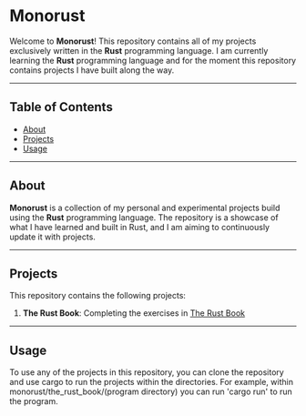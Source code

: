 # Monorust

Welcome to **Monorust**! This repository contains all of my projects exclusively written in the **Rust** programming language. I am currently learning the **Rust** programming language and for the moment this repository contains projects I have built along the way.

---

## Table of Contents

- [About](#about)
- [Projects](#projects)
- [Usage](#usage)

---

## About

**Monorust** is a collection of my personal and experimental projects build using the **Rust** programming language. The repository is a showcase of what I have learned and built in Rust, and I am aiming to continuously update it with projects.

---

## Projects

This repository contains the following projects:

1. **The Rust Book**: Completing the exercises in [The Rust Book](https://doc.rust-lang.org/book/title-page.html)

---

## Usage

To use any of the projects in this repository, you can clone the repository and use cargo to run the projects within the directories. For example, within monorust/the_rust_book/(program directory) you can run 'cargo run' to run the program.
